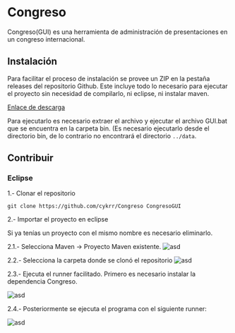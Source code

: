 # Congreso

Congreso(GUI) es una herramienta de administración de presentaciones en un congreso internacional.

## Instalación

Para facilitar el proceso de instalación se provee un ZIP en la pestaña releases del repositorio Github. Este incluye todo lo necesario para ejecutar el proyecto sin necesidad de compilarlo, ni eclipse, ni instalar maven.

[Enlace de descarga](https://github.com/cykrr/Congreso/releases/tag/v1)

Para ejecutarlo es necesario extraer el archivo y ejecutar el archivo GUI.bat que se encuentra en la carpeta bin. (Es necesario ejecutarlo desde el directorio bin, de lo contrario no encontrará el directorio ``../data``.


## Contribuir

### Eclipse

1.- Clonar el repositorio

```git clone https://github.com/cykrr/Congreso CongresoGUI```

2.- Importar el proyecto en eclipse

Si ya tenías un proyecto con el mismo nombre es  necesario eliminarlo.

2.1.- Selecciona Maven -> Proyecto Maven existente.
![asd](pics/img1.png)

2.2.- Selecciona la carpeta donde se clonó el repositorio
![asd](pics/img2.png)

2.3.- Ejecuta el runner facilitado. Primero es necesario instalar la dependencia Congreso.

![asd](pics/img3.png)

2.4.- Posteriormente se ejecuta el programa con el siguiente runner: 

![asd](pics/img4.png)




